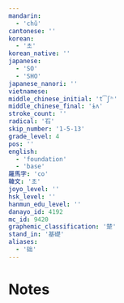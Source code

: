 ```yaml
---
mandarin:
  - 'chǔ'
cantonese: ''
korean:
  - '초'
korean_native: ''
japanese:
  - 'SO'
  - 'SHO'
japanese_nanori: ''
vietnamese:
middle_chinese_initial: 't͡ʃʰ'
middle_chinese_final: 'ɨʌ'
stroke_count: ''
radical: '石'
skip_number: '1-5-13'
grade_level: 4
pos: ''
english:
  - 'foundation'
  - 'base'
羅馬字: 'co'
韓文: '초'
joyo_level: ''
hsk_level: ''
hanmun_edu_level: ''
danayo_id: 4192
mc_id: 9420
graphemic_classification: '楚'
stand_in: '基礎'
aliases:
  - '础'
---
```


# Notes

